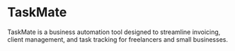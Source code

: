 # TaskMate
 TaskMate is a business automation tool designed to streamline invoicing, client management, and task tracking for freelancers and small businesses. 
